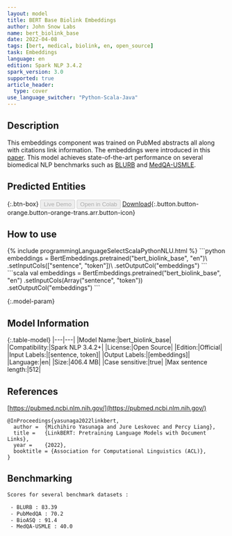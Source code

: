 ```yaml
---
layout: model
title: BERT Base Biolink Embeddings
author: John Snow Labs
name: bert_biolink_base
date: 2022-04-08
tags: [bert, medical, biolink, en, open_source]
task: Embeddings
language: en
edition: Spark NLP 3.4.2
spark_version: 3.0
supported: true
article_header:
  type: cover
use_language_switcher: "Python-Scala-Java"
---
```


## Description

This embeddings component was trained on PubMed abstracts all along with citations link information. The embeddings were introduced in this [paper](https://arxiv.org/abs/2203.15827). This model achieves state-of-the-art performance on several biomedical NLP benchmarks such as [BLURB](https://microsoft.github.io/BLURB/) and [MedQA-USMLE](https://github.com/jind11/MedQA).

## Predicted Entities



{:.btn-box}
<button class="button button-orange" disabled>Live Demo</button>
<button class="button button-orange" disabled>Open in Colab</button>
[Download](https://s3.amazonaws.com/auxdata.johnsnowlabs.com/public/models/bert_biolink_base_en_3.4.2_3.0_1649419433513.zip){:.button.button-orange.button-orange-trans.arr.button-icon}

## How to use



<div class="tabs-box" markdown="1">
{% include programmingLanguageSelectScalaPythonNLU.html %}
```python
embeddings = BertEmbeddings.pretrained("bert_biolink_base", "en")\
       .setInputCols(["sentence", "token"])\
       .setOutputCol("embeddings")
```
```scala
val embeddings = BertEmbeddings.pretrained("bert_biolink_base", "en")
       .setInputCols(Array("sentence", "token"))
       .setOutputCol("embeddings")
```
</div>

{:.model-param}
## Model Information

{:.table-model}
|---|---|
|Model Name:|bert_biolink_base|
|Compatibility:|Spark NLP 3.4.2+|
|License:|Open Source|
|Edition:|Official|
|Input Labels:|[sentence, token]|
|Output Labels:|[embeddings]|
|Language:|en|
|Size:|406.4 MB|
|Case sensitive:|true|
|Max sentence length:|512|

## References

[https://pubmed.ncbi.nlm.nih.gov/](https://pubmed.ncbi.nlm.nih.gov/)

 ```
@InProceedings{yasunaga2022linkbert,
   author =  {Michihiro Yasunaga and Jure Leskovec and Percy Liang},
   title =   {LinkBERT: Pretraining Language Models with Document Links},
   year =    {2022},  
   booktitle = {Association for Computational Linguistics (ACL)},  
}
```

## Benchmarking

```bash
Scores for several benchmark datasets :

 - BLURB : 83.39
 - PubMedQA : 70.2
 - BioASQ : 91.4
 - MedQA-USMLE : 40.0
```
